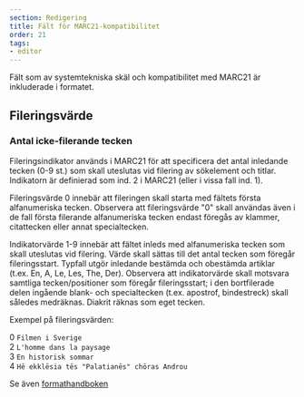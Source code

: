 ```yaml
---
section: Redigering
title: Fält för MARC21-kompatibilitet
order: 21
tags:
- editor
---
```


Fält som av systemtekniska skäl och kompatibilitet med MARC21 är inkluderade i formatet.

## Fileringsvärde

### Antal icke-filerande tecken
Fileringsindikator används i MARC21 för att specificera det antal inledande tecken (0-9 st.) som skall uteslutas vid filering av sökelement och titlar. Indikatorn är definierad som ind. 2 i MARC21 (eller i vissa fall ind. 1).

Fileringsvärde 0 innebär att fileringen skall starta med fältets första alfanumeriska tecken. Observera att fileringsvärde "0" skall användas även i de fall första filerande alfanumeriska tecken endast föregås av klammer, citattecken eller annat specialtecken.

Indikatorvärde 1-9 innebär att fältet inleds med alfanumeriska tecken som skall uteslutas vid filering. Värde skall sättas till det antal tecken som föregår fileringsstart. Typfall utgör inledande bestämda och obestämda artiklar (t.ex. En, A, Le, Les, The, Der). Observera att indikatorvärde skall motsvara samtliga tecken/positioner som föregår fileringsstart; i den bortfilerade delen ingående blank- och specialtecken (t.ex. apostrof, bindestreck) skall således medräknas. Diakrit räknas som eget tecken.

Exempel på fileringsvärden:

0 `Filmen i Sverige`  
2 `L'homme dans la paysage`  
3 `En historisk sommar`  
4 `Hē ekklēsia tēs "Palatianēs" chōras Androu`  

Se även [formathandboken](http://www.kb.se/katalogisering/Formathandboken/Fileringsindikator/)
